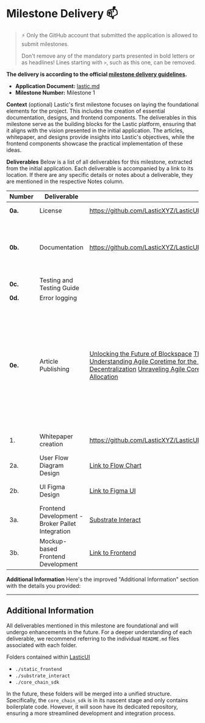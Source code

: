 # Milestone Delivery :mailbox:

> ⚡ Only the GitHub account that submitted the application is allowed to submit milestones. 
> 
> Don't remove any of the mandatory parts presented in bold letters or as headlines! Lines starting with `>`, such as this one, can be removed.

**The delivery is according to the official [milestone delivery guidelines](https://github.com/w3f/Grants-Program/blob/master/docs/Support%20Docs/milestone-deliverables-guidelines.md).**  

* **Application Document:** [lastic.md](https://github.com/w3f/Grants-Program/blob/master/applications/Lastic.md)
* **Milestone Number:** Milestone 1

**Context** (optional)
Lastic's first milestone focuses on laying the foundational elements for the project. This includes the creation of essential documentation, designs, and frontend components. The deliverables in this milestone serve as the building blocks for the Lastic platform, ensuring that it aligns with the vision presented in the initial application. The articles, whitepaper, and designs provide insights into Lastic's objectives, while the frontend components showcase the practical implementation of these ideas.

**Deliverables**
Below is a list of all deliverables for this milestone, extracted from the initial application. Each deliverable is accompanied by a link to its location. If there are any specific details or notes about a deliverable, they are mentioned in the respective Notes column.

| Number | Deliverable | Link | Notes |
| ----- | ----------- | ------ | ------- |
| **0a.** | License | https://github.com/LasticXYZ/LasticUI/blob/main/LICENSE | Licensed under GPLv3 |
| **0b.** | Documentation | https://github.com/LasticXYZ/LasticUI/blob/main/README.md | All documentation is in the READMEs of the coresponding folders. |
| **0c.** | Testing and Testing Guide |  |  |
| **0d.** | Error logging |  |  |
| **0e.** | Article Publishing |  [Unlocking the Future of Blockspace](https://medium.com/lastic-marketplace/unlocking-the-future-of-blockspace-introducing-lastic-9036b9d6637) [The Genesis of Lastic](https://medium.com/lastic-marketplace/the-genesis-of-lastic-a-coretime-marketplace-for-polkadot-75130e40306c) [Simplifying RFC-1: Understanding Agile Coretime for the Polkadot Network](https://medium.com/lastic-marketplace/the-genesis-of-lastic-a-coretime-marketplace-for-polkadot-75130e40306c) [Polkadot 2.0: A New Era of Decentralization](https://medium.com/lastic-marketplace/polkadot-2-0-a-new-era-of-decentralization-d5626a6e63e5) [Unraveling Agile Coretime: Polkadot’s Innovative Resource Allocation](https://medium.com/lastic-marketplace/unraveling-agile-coretime-polkadots-innovative-resource-allocation-2c025d0daa59) | Aritcles Polkadot 2.0: A New Era of Decentralization and Unraveling Agile Coretime: Polkadot’s Innovative Resource Allocation are currently marked as unlisted and will be officially published shortly. | 
| 1. | Whitepaper creation | https://github.com/LasticXYZ/LasticUI/blob/main/W3FGrant_Lastic_Whitepaper.pdf | Lastic whitepaper version 1. |
| 2a. | User Flow Diagram Design | [Link to Flow Chart](https://www.figma.com/file/aFn15lyvti5hqLJBNUDZlU/Lastic-Flow-Chart-%231?type=whiteboard&node-id=0%3A1&t=ZiWNv9gRsH68D5Km-1) | link also available in README.md |
| 2b. | UI Figma Design | [Link to Figma UI](https://www.figma.com/embed?embed_host=share&url=https%3A%2F%2Fwww.figma.com%2Fproto%2FYzHexLzhb9Q4FPkM19cl1y%2FLastic%3Fpage-id%3D0%253A1%26type%3Ddesign%26node-id%3D203-897%26viewport%3D1012%252C165%252C0.06%26t%3DFBfVL9tIBH4OQJ1A-1%26scaling%3Dmin-zoom%26starting-point-node-id%3D203%253A897%26mode%3Ddesign) | link also available in README.md |
| 3a. | Frontend Development - Broker Pallet Integration | [Substrate Interact](https://github.com/LasticXYZ/LasticUI/tree/main/substrate-interact) |
| 3b. | Mockup-based Frontend Development | [Link to Frontend](https://github.com/LasticXYZ/LasticUI/tree/main/static_frontend) |


**Additional Information**
Here's the improved "Additional Information" section with the details you provided:

---

## Additional Information
All deliverables mentioned in this milestone are foundational and will undergo enhancements in the future. For a deeper understanding of each deliverable, we recommend referring to the individual `README.md` files associated with each folder.

Folders contained within [LasticUI](https://github.com/LasticXYZ/LasticUI)
- `./static_frontend`
- `./substrate_interact`
- `./core_chain_sdk`

In the future, these folders will be merged into a unified structure. Specifically, the `core_chain_sdk` is in its nascent stage and only contains boilerplate code. However, it will soon have its dedicated repository, ensuring a more streamlined development and integration process.
